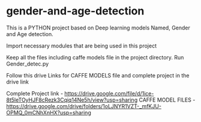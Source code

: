# gender-and-age-detection

This is a PYTHON project based on Deep learning models Named, Gender and Age detection.

Import necessary modules that are being used in this project

Keep all the files including caffe models file in the project directory. 
Run Gender_detec.py

Follow this drive Links for CAFFE MODELS file and complete project in the drive link

Complete Project link - https://drive.google.com/file/d/1ice-8t5leTOyHJF8cRezk3Cqiq14Ne5h/view?usp=sharing
CAFFE MODEL FILES - https://drive.google.com/drive/folders/1oLJNYR1VZT-_mfKJU-OPMQ_0mCNhXnHX?usp=sharing
